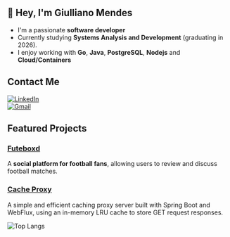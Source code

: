 ## 👋 Hey, I'm Giulliano Mendes

- I'm a passionate **software developer** 
- Currently studying **Systems Analysis and Development** (graduating in 2026).  
- I enjoy working with **Go**, **Java**, **PostgreSQL**, **Nodejs** and **Cloud/Containers**

## Contact Me

[![LinkedIn](https://img.shields.io/badge/-LinkedIn-1C1C1C?logo=linkedin&logoColor=white)](https://www.linkedin.com/in/giulliano-mendes/)  
[![Gmail](https://img.shields.io/badge/-Email-1C1C1C?logo=gmail&logoColor=white)](mailto:giullianomendes033@gmail.com)

## Featured Projects

### [Futeboxd](https://github.com/MoDasby/futeboxd)
A **social platform for football fans**, allowing users to review and discuss football matches.  

### [Cache Proxy](https://github.com/MoDasby/cache-proxy)
A simple and efficient caching proxy server built with Spring Boot and WebFlux, using an in-memory LRU cache to store GET request responses.

![Top Langs](https://github-readme-stats.vercel.app/api/top-langs/?username=MoDasby&layout=compact&custom_title=Most%20used%20langs&theme=radical)
